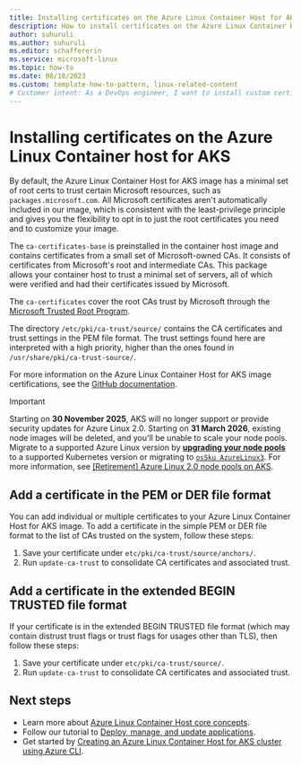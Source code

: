 ```yaml
---
title: Installing certificates on the Azure Linux Container Host for AKS
description: How to install certificates on the Azure Linux Container Host for AKS.
author: suhuruli
ms.author: suhuruli
ms.editor: schaffererin
ms.service: microsoft-linux
ms.topic: how-to
ms.date: 08/18/2023
ms.custom: template-how-to-pattern, linux-related-content
# Customer intent: As a DevOps engineer, I want to install custom certificates on the Azure Linux Container Host for AKS, so that I can ensure secure communication with trusted resources while adhering to the principle of least privilege.
---
```


# Installing certificates on the Azure Linux Container host for AKS

By default, the Azure Linux Container Host for AKS image has a minimal set of root certs to trust certain Microsoft resources, such as `packages.microsoft.com`. All Microsoft certificates aren't automatically included in our image, which is consistent with the least-privilege principle and gives you the flexibility to opt in to just the root certificates you need and to customize your image.

The `ca-certificates-base` is preinstalled in the container host image and contains certificates from a small set of Microsoft-owned CAs. It consists of certificates from Microsoft's root and intermediate CAs. This package allows your container host to trust a minimal set of servers, all of which were verified and had their certificates issued by Microsoft.

The `ca-certificates` cover the root CAs trust by Microsoft through the [Microsoft Trusted Root Program](/security/trusted-root/participants-list).

The directory `/etc/pki/ca-trust/source/` contains the CA certificates and trust settings in the PEM file format. The trust settings found here are interpreted with a high priority, higher than the ones found in `/usr/share/pki/ca-trust-source/`.

For more information on the Azure Linux Container Host for AKS image certifications, see the [GitHub documentation](https://github.com/microsoft/CBL-Mariner/blob/2.0/toolkit/docs/security/ca-certificates.md).

> [!IMPORTANT]
> Starting on **30 November 2025**, AKS will no longer support or provide security updates for Azure Linux 2.0. Starting on **31 March 2026**, existing node images will be deleted, and you'll be unable to scale your node pools. Migrate to a supported Azure Linux version by [**upgrading your node pools**](/azure/aks/upgrade-aks-cluster) to a supported Kubernetes version or migrating to [`osSku AzureLinux3`](/azure/aks/upgrade-os-version). For more information, see [[Retirement] Azure Linux 2.0 node pools on AKS](https://github.com/Azure/AKS/issues/4988).

## Add a certificate in the PEM or DER file format

You can add individual or multiple certificates to your Azure Linux Container Host for AKS image. To add a certificate in the simple PEM or DER file format to the list of CAs trusted on the system, follow these steps:

1. Save your certificate under `etc/pki/ca-trust/source/anchors/`.
1. Run `update-ca-trust` to consolidate CA certificates and associated trust.

## Add a certificate in the extended BEGIN TRUSTED file format

If your certificate is in the extended BEGIN TRUSTED file format (which may contain distrust trust flags or trust flags for usages other than TLS), then follow these steps:

1. Save your certificate under `etc/pki/ca-trust/source/`.
2. Run `update-ca-trust` to consolidate CA certificates and associated trust.

## Next steps

- Learn more about [Azure Linux Container Host core concepts](./concepts-core.md).
- Follow our tutorial to [Deploy, manage, and update applications](./tutorial-azure-linux-create-cluster.md).
- Get started by [Creating an Azure Linux Container Host for AKS cluster using Azure CLI](./quickstart-azure-cli.md).
